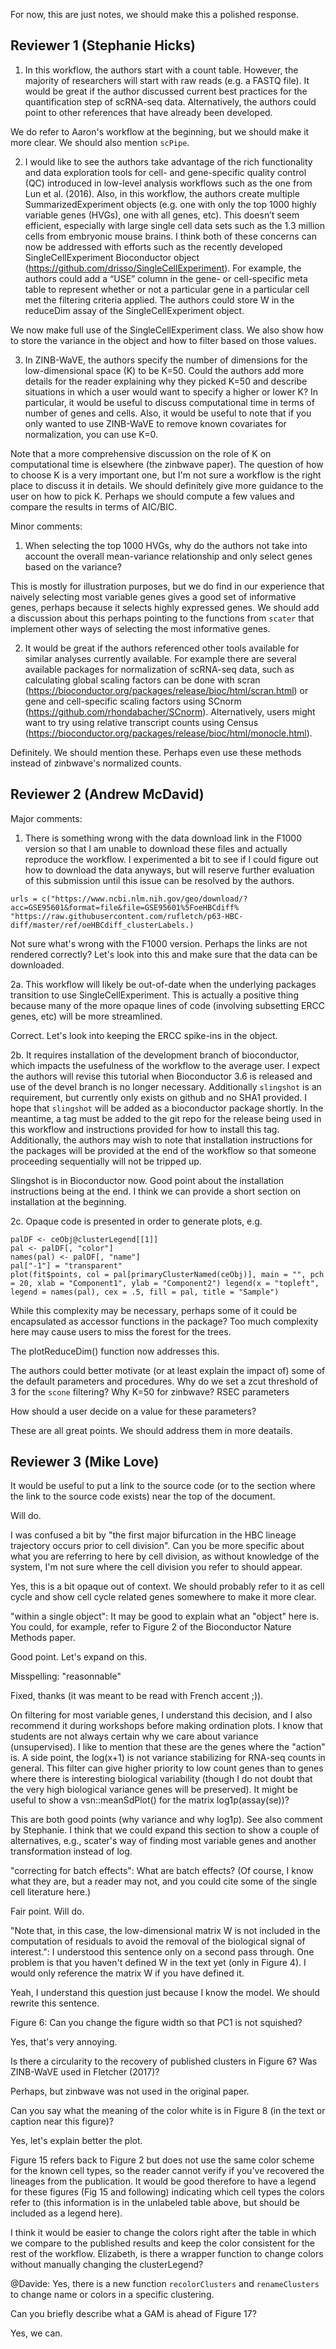 For now, this are just notes, we should make this a polished response.

## Reviewer 1 (Stephanie Hicks)

1. In this workflow, the authors start with a count table. However, the majority of researchers will start with raw reads (e.g. a FASTQ file). It would be great if the author discussed current best practices for the quantification step of scRNA-seq data. Alternatively, the authors could point to other references that have already been developed.

We do refer to Aaron's workflow at the beginning, but we should make it more clear. We should also mention `scPipe`.
 
2. I would like to see the authors take advantage of the rich functionality and data exploration tools for cell- and gene-specific quality control (QC) introduced in low-level analysis workflows such as the one from Lun et al. (2016). Also, in this workflow, the authors create multiple SummarizedExperiment objects (e.g. one with only the top 1000 highly variable genes (HVGs), one with all genes, etc). This doesn’t seem efficient, especially with large single cell data sets such as the 1.3 million cells from embryonic mouse brains. I think both of these concerns can now be addressed with efforts such as the recently developed SingleCellExperiment Bioconductor object (https://github.com/drisso/SingleCellExperiment). For example, the authors could add a “USE” column in the gene- or cell-specific meta table to represent whether or not a particular gene in a particular cell met the filtering criteria applied. The authors could store W in the reduceDim assay of the SingleCellExperiment object.

We now make full use of the SingleCellExperiment class. We also show how to store the variance in the object and how to filter based on those values.
 
3. In ZINB-WaVE, the authors specify the number of dimensions for the low-dimensional space (K) to be K=50. Could the authors add more details for the reader explaining why they picked K=50 and describe situations in which a user would want to specify a higher or lower K? In particular, it would be useful to discuss computational time in terms of number of genes and cells. Also, it would be useful to note that if you only wanted to use ZINB-WaVE to remove known covariates for normalization, you can use K=0. 

Note that a more comprehensive discussion on the role of K on computational time is elsewhere (the zinbwave paper). The question of how to choose K is a very important one, but I'm not sure a workflow is the right place to discuss it in details. We should definitely give more guidance to the user on how to pick K. Perhaps we should compute a few values and compare the results in terms of AIC/BIC.

Minor comments:
1. When selecting the top 1000 HVGs, why do the authors not take into account the overall mean-variance relationship and only select genes based on the variance?

This is mostly for illustration purposes, but we do find in our experience that naively selecting most variable genes gives a good set of informative genes, perhaps because it selects highly expressed genes. We should add a discussion about this perhaps pointing to the functions from `scater` that implement other ways of selecting the most informative genes.
 
2. It would be great if the authors referenced other tools available for similar analyses currently available. For example there are several available packages for normalization of scRNA-seq data, such as calculating global scaling factors can be done with scran (https://bioconductor.org/packages/release/bioc/html/scran.html) or gene and cell-specific scaling factors using SCnorm (https://github.com/rhondabacher/SCnorm). Alternatively, users might want to try using relative transcript counts using Census (https://bioconductor.org/packages/release/bioc/html/monocle.html).

Definitely. We should mention these. Perhaps even use these methods instead of zinbwave's normalized counts.

## Reviewer 2 (Andrew McDavid)

Major comments:

1. There is something wrong with the data download link in the F1000 version so that I am unable to download these files and actually reproduce the workflow. I experimented a bit to see if I could figure out how to download the data anyways, but will reserve further evaluation of this submission until this issue can be resolved by the authors.

```{r}
urls = c("https://www.ncbi.nlm.nih.gov/geo/download/?acc=GSE95601&format=file&file=GSE95601%5FoeHBCdiff% "https://raw.githubusercontent.com/rufletch/p63-HBC-diff/master/ref/oeHBCdiff_clusterLabels.)
```

Not sure what's wrong with the F1000 version. Perhaps the links are not rendered correctly? Let's look into this and make sure that the data can be downloaded.
 
2a. This workflow will likely be out-of-date when the underlying packages transition to use SingleCellExperiment. This is actually a positive thing because many of the more opaque lines of code (involving subsetting ERCC genes, etc) will be more streamlined.

Correct. Let's look into keeping the ERCC spike-ins in the object.

2b. It requires installation of the development branch of bioconductor, which impacts the usefulness of the workflow to the average user. I expect the authors will revise this tutorial when Bioconductor 3.6 is released and use of the devel branch is no longer necessary. Additionally `slingshot` is an requirement, but currently only exists on github and no SHA1 provided. I hope that `slingshot` will be added as a bioconductor package shortly. In the meantime, a tag must be added to the git repo for the release being used in this workflow and instructions provided for how to install this tag. Additionally, the authors may wish to note that installation instructions for the packages will be provided at the end of the workflow so that someone proceeding sequentially will not be tripped up.

Slingshot is in Bioconductor now. Good point about the installation instructions being at the end. I think we can provide a short section on installation at the beginning.

2c. Opaque code is presented in order to generate plots, e.g.
```{r}
palDF <- ceObj@clusterLegend[[1]]
pal <- palDF[, "color"]
names(pal) <- palDF[, "name"]
pal["-1"] = "transparent"
plot(fit$points, col = pal[primaryClusterNamed(ceObj)], main = "", pch = 20, xlab = "Component1", ylab = "Component2") legend(x = "topleft", legend = names(pal), cex = .5, fill = pal, title = "Sample")
```

While this complexity may be necessary, perhaps some of it could be encapsulated as accessor functions in the package? Too much complexity here may cause users to miss the forest for the trees.  

The plotReduceDim() function now addresses this.
 
The authors could better motivate (or at least explain the impact of) some of the default parameters and procedures.
Why do we set a zcut threshold of 3 for the `scone` filtering? 
Why K=50 for zinbwave?
RSEC parameters

How should a user decide on a value for these parameters?

These are all great points. We should address them in more deatails.

## Reviewer 3 (Mike Love)

It would be useful to put a link to the source code (or to the section where the link to the source code exists) near the top of the document.

Will do.

I was confused a bit by "the first major bifurcation in the HBC lineage trajectory occurs prior to cell division". Can you be more specific about what you are referring to here by cell division, as without knowledge of the system, I'm not sure where the cell division you refer to should appear.

Yes, this is a bit opaque out of context. We should probably refer to it as cell cycle and show cell cycle related genes somewhere to make it more clear.

"within a single object": It may be good to explain what an "object" here is. You could, for example, refer to Figure 2 of the Bioconductor Nature Methods paper.

Good point. Let's expand on this.

Misspelling: "reasonnable"

Fixed, thanks (it was meant to be read with French accent ;)).

On filtering for most variable genes, I understand this decision, and I also recommend it during workshops before making ordination plots. I know that students are not always certain why we care about variance (unsupervised). I like to mention that these are the genes where the "action" is. A side point, the log(x+1) is not variance stabilizing for RNA-seq counts in general. This filter can give higher priority to low count genes than to genes where there is interesting biological variability (though I do not doubt that the very high biological variance genes will be preserved). It might be useful to show a vsn::meanSdPlot() for the matrix log1p(assay(se))? 

This are both good points (why variance and why log1p). See also comment by Stephanie. I think that we could expand this section to show a couple of alternatives, e.g., scater's way of finding most variable genes and another transformation instead of log.

"correcting for batch effects": What are batch effects? (Of course, I know what they are, but a reader may not, and you could cite some of the single cell literature here.)

Fair point. Will do.

"Note that, in this case, the low-dimensional matrix W is not included in the computation of residuals to avoid the removal of the biological signal of interest.": I understood this sentence only on a second pass through. One problem is that you haven't defined W in the text yet (only in Figure 4). I would only reference the matrix W if you have defined it.

Yeah, I understand this question just because I know the model. We should rewrite this sentence.

Figure 6: Can you change the figure width so that PC1 is not squished?

Yes, that's very annoying.

Is there a circularity to the recovery of published clusters in Figure 6? Was ZINB-WaVE used in Fletcher (2017)?

Perhaps, but zinbwave was not used in the original paper.

Can you say what the meaning of the color white is in Figure 8 (in the text or caption near this figure)?

Yes, let's explain better the plot.

Figure 15 refers back to Figure 2 but does not use the same color scheme for the known cell types, so the reader cannot verify if you've recovered the lineages from the publication. It would be good therefore to have a legend for these figures (Fig 15 and following) indicating which cell types the colors refer to (this information is in the unlabeled table above, but should be included as a legend here).

I think it would be easier to change the colors right after the table in which we compare to the published results and keep the color consistent for the rest of the workflow. Elizabeth, is there a wrapper function to change colors without manually changing the clusterLegend? 

@Davide: Yes, there is a new function `recolorClusters` and `renameClusters` to change name or colors in a specific clustering. 

Can you briefly describe what a GAM is ahead of Figure 17?

Yes, we can.
